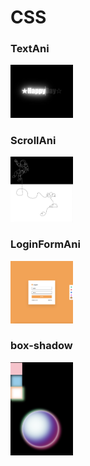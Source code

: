 # CSS

### TextAni

<img src="./images/textani.png" width="100px" heigth="100px">
<br/>

### ScrollAni

<img src="./images/scrollani.png" width="100px" heigth="100px">
<br/>

### LoginFormAni

<img src="./images/loginform.png"  width="100px" heigth="100px">
<br/>

### box-shadow

<img src="./images/boxshadow.png" width="100px" heigth="100px">
<br/>
